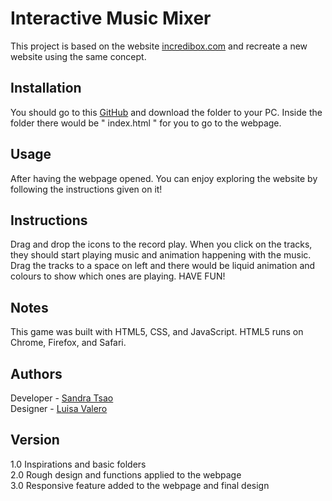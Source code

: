 # Interactive Music Mixer

This project is based on the website [incredibox.com](https://www.incredibox.com/) and recreate a new website using the same concept.

## Installation

You should go to this [GitHub](https://github.com/luisavm/Valero_L_Tsao_S_Music_Mixer) and download the folder to your PC. Inside the folder there would be " index.html " for you to go to the webpage.

## Usage

After having the webpage opened. You can enjoy exploring the website by following the instructions given on it! 

## Instructions

Drag and drop the icons to the record play. When you click on the tracks, they should start playing music and animation happening with the music. Drag the tracks to a space on left and there would be liquid animation and colours to show which ones are playing. HAVE FUN! 

## Notes

This game was built with HTML5, CSS, and JavaScript. HTML5 runs on Chrome, Firefox, and Safari.

## Authors

Developer - [Sandra Tsao]( https://github.com/SandraTsao)\
Designer - [Luisa Valero]( https://github.com/luisavm)

## Version

1.0 Inspirations and basic folders\
2.0 Rough design and functions applied to the webpage\
3.0 Responsive feature added to the webpage and final design
